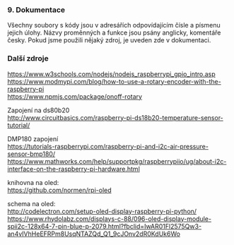 ### 9. Dokumentace
Všechny soubory s kódy jsou v adresářích odpovídajícím čísle a písmenu jejich úlohy. Názvy proměnných a funkce jsou psány anglicky, komentáře česky. Pokud jsme použili nějaký zdroj, je uveden zde v dokumentaci.

### Další zdroje
https://www.w3schools.com/nodejs/nodejs_raspberrypi_gpio_intro.asp <br>
https://www.modmypi.com/blog/how-to-use-a-rotary-encoder-with-the-raspberry-pi <br>
https://www.npmjs.com/package/onoff-rotary <br>

Zapojení na ds80b20 <br>
http://www.circuitbasics.com/raspberry-pi-ds18b20-temperature-sensor-tutorial/ <br>

DMP180 zapojení<br>
https://tutorials-raspberrypi.com/raspberry-pi-and-i2c-air-pressure-sensor-bmp180/ <br>
https://www.mathworks.com/help/supportpkg/raspberrypiio/ug/about-i2c-interface-on-the-raspberry-pi-hardware.html <br>

knihovna na oled:<br>
https://github.com/normen/rpi-oled <br>

schema na oled: <br>
http://codelectron.com/setup-oled-display-raspberry-pi-python/ <br>
https://www.rhydolabz.com/displays-c-88/096-oled-display-module-spii2c-128x64-7-pin-blue-p-2079.html?fbclid=IwAR01Fl2575Qw3-an4vIVhHeEFRPm8UsqNTAZQd_Q1_9cJOnv2dR0KdUk6Wo

